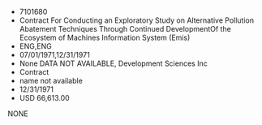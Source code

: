 * 7101680
* Contract For Conducting an Exploratory Study on Alternative Pollution Abatement Techniques Through Continued DevelopmentOf the Ecosystem of Machines Information System (Emis)
* ENG,ENG
* 07/01/1971,12/31/1971
* None   DATA NOT AVAILABLE, Development Sciences Inc
* Contract
*   name not available
* 12/31/1971
* USD 66,613.00

NONE